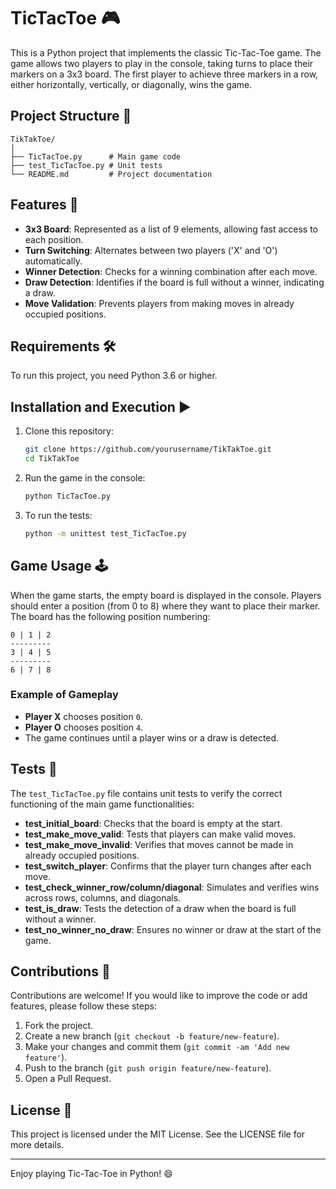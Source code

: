 # TicTacToe 🎮

This is a Python project that implements the classic Tic-Tac-Toe game. The game allows two players to play in the console, taking turns to place their markers on a 3x3 board. The first player to achieve three markers in a row, either horizontally, vertically, or diagonally, wins the game.

## Project Structure 📁

```plaintext
TikTakToe/
│
├── TicTacToe.py      # Main game code
├── test_TicTacToe.py # Unit tests
└── README.md         # Project documentation
```

## Features 🚀

- **3x3 Board**: Represented as a list of 9 elements, allowing fast access to each position.
- **Turn Switching**: Alternates between two players ('X' and 'O') automatically.
- **Winner Detection**: Checks for a winning combination after each move.
- **Draw Detection**: Identifies if the board is full without a winner, indicating a draw.
- **Move Validation**: Prevents players from making moves in already occupied positions.

## Requirements 🛠️

To run this project, you need Python 3.6 or higher.

## Installation and Execution ▶️

1. Clone this repository:
    ```bash
    git clone https://github.com/yourusername/TikTakToe.git
    cd TikTakToe
    ```

2. Run the game in the console:
    ```bash
    python TicTacToe.py
    ```

3. To run the tests:
    ```bash
    python -m unittest test_TicTacToe.py
    ```

## Game Usage 🕹️

When the game starts, the empty board is displayed in the console. Players should enter a position (from 0 to 8) where they want to place their marker. The board has the following position numbering:

```plaintext
0 | 1 | 2
---------
3 | 4 | 5
---------
6 | 7 | 8
```

### Example of Gameplay

- **Player X** chooses position `0`.
- **Player O** chooses position `4`.
- The game continues until a player wins or a draw is detected.

## Tests 🧪

The `test_TicTacToe.py` file contains unit tests to verify the correct functioning of the main game functionalities:

- **test_initial_board**: Checks that the board is empty at the start.
- **test_make_move_valid**: Tests that players can make valid moves.
- **test_make_move_invalid**: Verifies that moves cannot be made in already occupied positions.
- **test_switch_player**: Confirms that the player turn changes after each move.
- **test_check_winner_row/column/diagonal**: Simulates and verifies wins across rows, columns, and diagonals.
- **test_is_draw**: Tests the detection of a draw when the board is full without a winner.
- **test_no_winner_no_draw**: Ensures no winner or draw at the start of the game.

## Contributions 🤝

Contributions are welcome! If you would like to improve the code or add features, please follow these steps:

1. Fork the project.
2. Create a new branch (`git checkout -b feature/new-feature`).
3. Make your changes and commit them (`git commit -am 'Add new feature'`).
4. Push to the branch (`git push origin feature/new-feature`).
5. Open a Pull Request.

## License 📜

This project is licensed under the MIT License. See the LICENSE file for more details.

---

Enjoy playing Tic-Tac-Toe in Python! 😄
